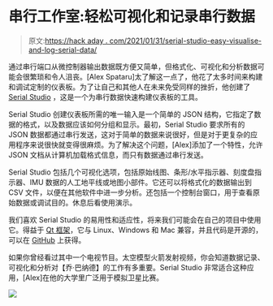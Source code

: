 # 串行工作室:轻松可视化和记录串行数据

> 原文:[https://hack aday . com/2021/01/31/serial-studio-easy-visualise-and-log-serial-data/](https://hackaday.com/2021/01/31/serial-studio-easily-visualise-and-log-serial-data/)

通过串行端口从微控制器输出数据既方便又简单，但格式化、可视化和分析数据可能会很繁琐和令人沮丧。[Alex Spataru]太了解这一点了，他花了太多时间来构建和调试定制的仪表板。为了让自己和其他人在未来免受同样的挫折，他创建了 [Serial Studio](https://www.alex-spataru.com/blog/introducing-serial-studio) ，这是一个为串行数据快速构建仪表板的工具。

Serial Studio 创建仪表板所需的唯一输入是一个简单的 JSON 结构，它指定了数据的格式，以及数据应该如何分组和显示。最初，Serial Studio 要求所有的 JSON 数据都通过串行发送，这对于简单的数据来说很好，但是对于更复杂的应用程序来说很快就变得很麻烦。为了解决这个问题，[Alex]添加了一个特性，允许 JSON 文档从计算机加载格式信息，而只有数据通过串行发送。

Serial Studio 包括几个可视化选项，包括原始线图、条形/水平指示器、刻度盘指示器、IMU 数据的人工地平线或地图小部件。它还可以将格式化的数据输出到 CSV 文件，以便在其他软件中进一步分析。还包括一个控制台窗口，用于查看原始数据或调试目的。休息后看使用演示。

我们喜欢 Serial Studio 的易用性和适应性，将来我们可能会在自己的项目中使用它。得益于 [Qt 框架](https://hackaday.com/2019/08/22/qt-arrives-for-small-computers/)，它与 Linux、Windows 和 Mac 兼容，并且代码是开源的，可以在 [GitHub](https://github.com/Serial-Studio/Serial-Studio) 上获得。

如果你曾经看过其中一个电视节目。太空模型火箭发射视频，你会知道数据记录、可视化和分析对【乔·巴纳德】的工作有多重要。Serial Studio 非常适合这种应用，[Alex]在他的大学里广泛用于模拟卫星比赛。

![](../Images/4b60be340dfd39f999f43a420acd8118.png)